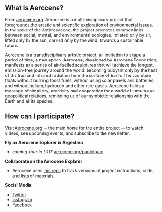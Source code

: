 ## What is Aerocene?

From [aerocene.org](https://aerocene.org):
Aerocene is a multi-disciplinary project that foregrounds the artistic and scientific exploration of environmental issues. 
In the wake of the Anthropocene, the project promotes common links between social, mental, and environmental ecologies. 
Inflated only by air, lifted only by the sun, carried only by the wind, towards a sustainable future.

Aerocene is a transdisciplinary artistic project, an invitation to shape a period of time, a new epoch. Aerocene, developed by Aerocene Foundation, manifests as a series of air-fuelled sculptures that will achieve the longest, emission-free journey around the world: becoming buoyant only by the heat of the Sun and infrared radiation from the surface of Earth. The sculpture floats without burning fossil fuels, without using solar panels and batteries; and without helium, hydrogen and other rare gases. Aerocene holds a message of simplicity, creativity and cooperation for a world of tumultuous geopolitical relations, reminding us of our symbiotic relationship with the Earth and all its species.

## How can I participate?

Visit [Aerocene.org](https://aerocene.org) -- the main home for the entire project -- to watch videos, see upcoming events, and subscribe to the newsletter. 

**Fly an Aerocene Explorer in Argentina**

* _coming later in 2017_ [aerocene.org/participate](https://aerocene.org/participate)

**Collaborate on the Aerocene Explorer**

* Aerocene uses [this repo](aerocene/explorer) to track versions of project instructions, code, and lists of materials. 

**Social Media**

* [Twitter](https://twitter.com/aerocene)
* [Instagram](https://www.instagram.com/studiotomassaraceno/)
* [Facebook](https://www.facebook.com/aerocene/)



